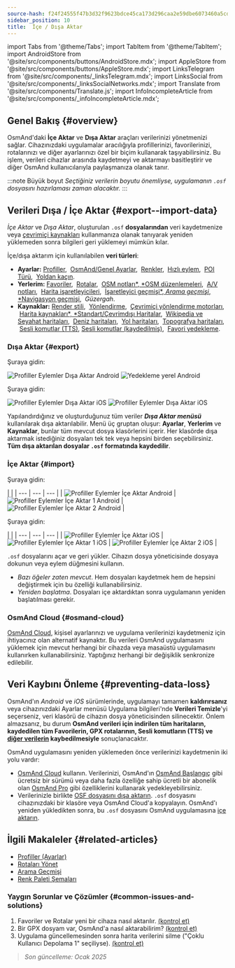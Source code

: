 ```yaml
---
source-hash: f24f24555f47b3d32f9623bdce45ca173d296caa2e59dbe6073460a5cd95119d
sidebar_position: 10
title:  İçe / Dışa Aktar
---
```

import Tabs from '@theme/Tabs';
import TabItem from '@theme/TabItem';
import AndroidStore from '@site/src/components/buttons/AndroidStore.mdx';
import AppleStore from '@site/src/components/buttons/AppleStore.mdx';
import LinksTelegram from '@site/src/components/_linksTelegram.mdx';
import LinksSocial from '@site/src/components/_linksSocialNetworks.mdx';
import Translate from '@site/src/components/Translate.js';
import InfoIncompleteArticle from '@site/src/components/_infoIncompleteArticle.mdx';


## Genel Bakış {#overview}

OsmAnd'daki **İçe Aktar** ve **Dışa Aktar** araçları verilerinizi yönetmenizi sağlar. Cihazınızdaki uygulamalar aracılığıyla profillerinizi, favorilerinizi, rotalarınızı ve diğer ayarlarınızı özel bir biçim kullanarak taşıyabilirsiniz. Bu işlem, verileri cihazlar arasında kaydetmeyi ve aktarmayı basitleştirir ve diğer OsmAnd kullanıcılarıyla paylaşmanıza olanak tanır.

:::note Büyük boyut
*Seçtiğiniz verilerin boyutu önemliyse, uygulamanın `.osf` dosyasını hazırlaması zaman alacaktır.*
:::


## Verileri Dışa / İçe Aktar {#export--import-data}

*İçe Aktar* ve *Dışa Aktar*, oluşturulan `.osf` **dosyalarından** veri kaydetmenize veya [çevrimiçi kaynakları](../map/raster-maps.md) kullanmanıza olanak tanıyarak yeniden yüklemeden sonra bilgileri geri yüklemeyi mümkün kılar.

İçe/dışa aktarım için kullanılabilen **veri türleri**:

- **Ayarlar:**
        [Profiller](../personal/profiles.md#actions), &nbsp;[OsmAnd/Genel Ayarlar](../personal/global-settings.md), &nbsp;[Renkler](../personal/color-palette-schemes.md), &nbsp;[Hızlı eylem](../widgets/quick-action.md), &nbsp;[POI Türü](../map/point-layers-on-map.md#poi-types), &nbsp;[Yoldan kaçın](../map/map-context-menu.md#avoid-road).
- **Yerlerim:**
        [Favoriler](../personal/favorites.md#export--import), &nbsp;[Rotalar](../personal/tracks/manage-tracks.md#import--export-track), &nbsp;[OSM notları*, *OSM düzenlemeleri](../plugins/osm-editing.md#create--modify-poi), &nbsp;[A/V notları](../plugins/audio-video-notes.md), &nbsp;[Harita işaretleyicileri](../personal/markers.md), &nbsp;[İşaretleyici geçmişi*, *Arama geçmişi*, *Navigasyon geçmişi](../personal/global-settings.md#history), &nbsp;*Güzergah*.
- **Kaynaklar:**
        [Render stili](../map/vector-maps.md#custom-map-style), &nbsp;[Yönlendirme](../navigation/routing/osmand-routing.md), &nbsp;[Çevrimiçi yönlendirme motorları](../navigation/routing/online-routing.md), &nbsp;[Harita kaynakları*, *Standart/Çevrimdışı Haritalar](../map/raster-maps.md), &nbsp;[Wikipedia ve Seyahat haritaları](../plan-route/travel-guides.md), &nbsp;[Deniz haritaları](../plugins/nautical-charts.md), &nbsp;[Yol haritaları](../map/vector-maps.md#road-style), &nbsp;[Topografya haritaları](../plugins/topography.md), &nbsp;[Sesli komutlar (TTS)](../navigation/guidance/voice-navigation.md#tts-text-to-speech), [Sesli komutlar (kaydedilmiş)](../navigation/guidance/voice-navigation.md#recorded-voice-prompts), &nbsp;[Favori yedekleme](../personal/favorites.md#automatic-favorites-backup).


### Dışa Aktar {#export}

<Tabs groupId="operating-systems" queryString="current-os">

<TabItem value="android" label="Android">

Şuraya gidin: *<Translate android="true" ids="shared_string_menu,shared_string_settings,import_export,export_to_file"/>*

![Profiller Eylemler Dışa Aktar Android](@site/static/img/personal/profiles/profile_actions_export_1_andr.png) ![Yedekleme yerel Android](@site/static/img/personal/profiles/profile_actions_export_2_andr.png)

</TabItem>

<TabItem value="ios" label="iOS">

Şuraya gidin: *<Translate ios="true" ids="shared_string_menu,shared_string_settings,local_backup,backup_into_file"/>*

![Profiller Eylemler Dışa Aktar iOS](@site/static/img/personal/profiles/profile_actions_export_1_ios.png)   ![Profiller Eylemler Dışa Aktar iOS](@site/static/img/personal/profiles/profile_actions_export_2_ios.png)

</TabItem>

</Tabs>

Yapılandırdığınız ve oluşturduğunuz tüm veriler ***Dışa Aktar menüsü*** kullanılarak dışa aktarılabilir. Menü üç gruptan oluşur: **Ayarlar**, **Yerlerim** ve **Kaynaklar**, bunlar tüm mevcut dosya klasörlerini içerir. Her klasörde dışa aktarmak istediğiniz dosyaları tek tek veya hepsini birden seçebilirsiniz. **Tüm dışa aktarılan dosyalar `.osf` formatında kaydedilir**.


### İçe Aktar {#import}

<Tabs groupId="operating-systems" queryString="current-os">

<TabItem value="android" label="Android">

Şuraya gidin: *<Translate android="true" ids="shared_string_menu,shared_string_settings,import_export,shared_string_import"/>*

| |
| --- | --- | --- |
| ![Profiller Eylemler İçe Aktar Android](@site/static/img/personal/profiles/profile_actions_import_android.png) | ![Profiller Eylemler İçe Aktar 1 Android](@site/static/img/personal/profiles/profile_actions_import_1_android.png) | ![Profiller Eylemler İçe Aktar 2 Android](@site/static/img/personal/profiles/profile_actions_import_2_android.png) |

</TabItem>

<TabItem value="ios" label="iOS">

Şuraya gidin: *<Translate ios="true" ids="shared_string_menu,shared_string_settings,local_backup,restore_from_file"/>*

| |
| --- | --- | --- |
| ![Profiller Eylemler İçe Aktar iOS](@site/static/img/personal/profiles/profile_actions_import_ios.png) | ![Profiller Eylemler İçe Aktar 1 iOS](@site/static/img/personal/profiles/profile_actions_import_1_ios.png) | ![Profiller Eylemler İçe Aktar 2 iOS](@site/static/img/personal/profiles/profile_actions_import_2_ios.png) |

</TabItem>

</Tabs>

`.osf` dosyalarını açar ve geri yükler. Cihazın dosya yöneticisinde dosyaya dokunun veya eylem düğmesini kullanın.

- *Bazı öğeler zaten mevcut*. Hem dosyaları kaydetmek hem de hepsini değiştirmek için bu özelliği kullanabilirsiniz.
- *Yeniden başlatma*. Dosyaları içe aktardıktan sonra uygulamanın yeniden başlatılması gerekir.


### OsmAnd Cloud {#osmand-cloud}

[OsmAnd Cloud](../personal/osmand-cloud.md), kişisel ayarlarınızı ve uygulama verilerinizi kaydetmeniz için ihtiyacınız olan alternatif kaynaktır. Bu verileri OsmAnd uygulamasını yüklemek için mevcut herhangi bir cihazda veya masaüstü uygulamasını kullanırken kullanabilirsiniz. Yaptığınız herhangi bir değişiklik senkronize edilebilir.


## Veri Kaybını Önleme {#preventing-data-loss}

OsmAnd'ın *Android* ve *iOS* sürümlerinde, uygulamayı tamamen **kaldırırsanız** veya cihazınızdaki Ayarlar menüsü Uygulama bilgileri'nde **Verileri Temizle**'yi seçerseniz, veri klasörü de cihazın dosya yöneticisinden silinecektir. Önlem almazsanız, bu durum **OsmAnd verileri için indirilen tüm haritaların, kaydedilen tüm Favorilerin, GPX rotalarının, Sesli komutların (TTS) ve [diğer verilerin](#export--import-data) kaybedilmesiyle** sonuçlanacaktır.

OsmAnd uygulamasını yeniden yüklemeden önce verilerinizi kaydetmenin iki yolu vardır:

- [OsmAnd Cloud](#osmand-cloud) kullanın. Verilerinizi, OsmAnd'ın [OsmAnd Başlangıç](../personal/osmand-cloud.md#osmand-start) gibi ücretsiz bir sürümü veya daha fazla özelliğe sahip ücretli bir abonelik olan [OsmAnd Pro](../purchases/index.md) gibi özelliklerini kullanarak yedekleyebilirsiniz.
- Verilerinizle birlikte [OSF dosyasını dışa aktarın](#export). `.osf` dosyasını cihazınızdaki bir klasöre veya OsmAnd Cloud'a kopyalayın. OsmAnd'ı yeniden yükledikten sonra, bu `.osf` dosyasını OsmAnd uygulamasına [içe aktarın](#import).


## İlgili Makaleler {#related-articles}

- [Profiller (Ayarlar)](./profiles.md)
- [Rotaları Yönet](../personal/tracks/manage-tracks.md#import--export-track)
- [Arama Geçmişi](../search/search-history.md#export-and-share)
- [Renk Paleti Şemaları](../personal/color-palette-schemes.md)

### Yaygın Sorunlar ve Çözümler {#common-issues-and-solutions}

1. Favoriler ve Rotalar yeni bir cihaza nasıl aktarılır. [(kontrol et)](../troubleshooting/setup.md#how-to-transfer-favorites-and-tracks-to-a-new-device)
2. Bir GPX dosyam var, OsmAnd'a nasıl aktarabilirim? [(kontrol et)](../troubleshooting/setup.md#i-have-a-gpx-file-how-do-i-import-it-into-osmand)
3. Uygulama güncellemesinden sonra harita verilerini silme ("Çoklu Kullanıcı Depolama 1" seçiliyse). [(kontrol et)](../troubleshooting/maps-data#deleting-map-data-after-the-app-update-if-multiuser-storage-1-is-selected)

> *Son güncelleme: Ocak 2025*